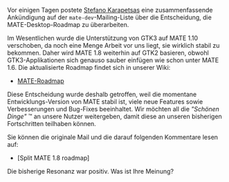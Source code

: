 <!-- 
.. description: 
.. tags: News
.. date: 2014/02/13 06:43:12
.. title: Neuordnung der MATE-Desktop-Roadmap
.. slug: 2014-02-13-mate-desktop-roadmap-reshuffle
.. author: Martin Wimpress
-->

Vor einigen Tagen postete [Stefano Karapetsas](https://github.com/stefano-k)
eine zusammenfassende Ankündigung auf der `mate-dev`-Mailing-Liste über die Entscheidung,
die MATE-Desktop-Roadmap zu überarbeiten.

Im Wesentlichen wurde die Unterstützung von GTK3 auf MATE 1.10 verschoben, 
da noch eine Menge Arbeit vor uns liegt, sie wirklich stabil zu bekommen.
Daher wird MATE 1.8 weiterhin auf GTK2 basieren, obwohl GTK3-Applikationen sich 
genauso sauber einfügen wie schon unter MATE 1.6. Die aktualisierte Roadmap findet
sich in unserer Wiki:

  * [MATE-Roadmap](https://wiki.mate-desktop.org/roadmap)

Diese Entscheidung wurde deshalb getroffen, weil die momentane Entwicklungs-Version
von MATE stabil ist, viele neue Features sowie Verbesserungen und Bug-Fixes beeinhaltet.
Wir möchten all die *"Schönen Dinge"* &trade; an unsere Nutzer weitergeben, damit
diese an unseren bisherigen Fortschritten teilhaben können.

Sie können die originale Mail und die darauf folgenden Kommentare lesen auf:

  * [Split MATE 1.8 roadmap]

Die bisherige Resonanz war positiv. Was ist Ihre Meinung?

